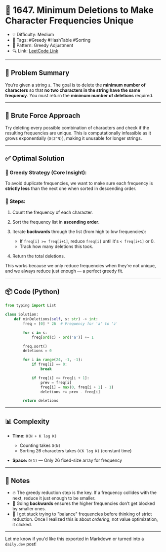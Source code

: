 # 📍 1647. Minimum Deletions to Make Character Frequencies Unique

* 💡 Difficulty: Medium
* 🧩 Tags: #Greedy #HashTable #Sorting
* 🔄 Pattern: Greedy Adjustment
* 🔍 Link: [LeetCode Link](https://leetcode.com/problems/minimum-deletions-to-make-character-frequencies-unique/)

---

## 🧠 Problem Summary

You’re given a string `s`. The goal is to delete the **minimum number of characters** so that **no two characters in the string have the same frequency**. You must return the **minimum number of deletions** required.

---

## 🚫 Brute Force Approach

Try deleting every possible combination of characters and check if the resulting frequencies are unique. This is computationally infeasible as it grows exponentially (`O(2^N)`), making it unusable for longer strings.

---

## ✅ Optimal Solution

### 🧠 Greedy Strategy (Core Insight):

To avoid duplicate frequencies, we want to make sure each frequency is **strictly less** than the next one when sorted in descending order.

### 🔢 Steps:

1. Count the frequency of each character.
2. Sort the frequency list in **ascending order**.
3. Iterate **backwards** through the list (from high to low frequencies):

   * If `freq[i] >= freq[i+1]`, reduce `freq[i]` until it's `< freq[i+1]` or 0.
   * Track how many deletions this took.
4. Return the total deletions.

This works because we only reduce frequencies when they’re not unique, and we always reduce just enough — a perfect greedy fit.

---

## 📦 Code (Python)

```python
from typing import List

class Solution:
    def minDeletions(self, s: str) -> int:
        freq = [0] * 26  # Frequency for 'a' to 'z'

        for c in s:
            freq[ord(c) - ord('a')] += 1

        freq.sort()
        deletions = 0

        for i in range(24, -1, -1):
            if freq[i] == 0:
                break

            if freq[i] >= freq[i + 1]:
                prev = freq[i]
                freq[i] = max(0, freq[i + 1] - 1)
                deletions += prev - freq[i]

        return deletions
```

---

## 📊 Complexity

* **Time:** `O(N + K log K)`

  * Counting takes `O(N)`
  * Sorting 26 characters takes `O(K log K)` (constant time)
* **Space:** `O(1)` — Only 26 fixed-size array for frequency

---

## 📝 Notes

* 🔥 The greedy reduction step is the key. If a frequency collides with the next, reduce it just enough to be smaller.
* 🔁 Going **backwards** ensures the higher frequencies don’t get blocked by smaller ones.
* 🧠 I got stuck trying to "balance" frequencies before thinking of strict reduction. Once I realized this is about *ordering*, not value optimization, it clicked.

---

Let me know if you'd like this exported in Markdown or turned into a `daily.dev` post!
